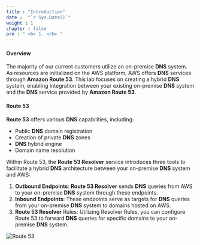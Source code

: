 ```yaml
---
title : "Introduction"
date :  "`r Sys.Date()`" 
weight : 1 
chapter : false
pre : " <b> 1. </b> "
---
```


#### Overview

The majority of our current customers utilize an on-premise **DNS** system. As resources are initialized on the AWS platform, AWS offers **DNS** services through **Amazon Route 53**. This lab focuses on creating a hybrid **DNS** system, enabling integration between your existing on-premise **DNS** system and the **DNS** service provided by **Amazon Route 53**.

#### Route 53

**Route 53** offers various **DNS** capabilities, including:
- Public **DNS** domain registration
- Creation of private **DNS** zones
- **DNS** hybrid engine
- Domain name resolution

Within Route 53, the **Route 53 Resolver** service introduces three tools to facilitate a hybrid **DNS** architecture between your on-premise **DNS** system and AWS:

1. **Outbound Endpoints**: **Route 53 Resolver** sends **DNS** queries from AWS to your on-premise **DNS** system through these endpoints.
2. **Inbound Endpoints**: These endpoints serve as targets for **DNS** queries from your on-premise **DNS** system to domains hosted on AWS.
3. **Route 53 Resolver** Rules: Utilizing Resolver Rules, you can configure Route 53 to forward **DNS** queries for specific domains to your on-premise **DNS** system.

![Route 53](/images/icon.png?width=10pc)
